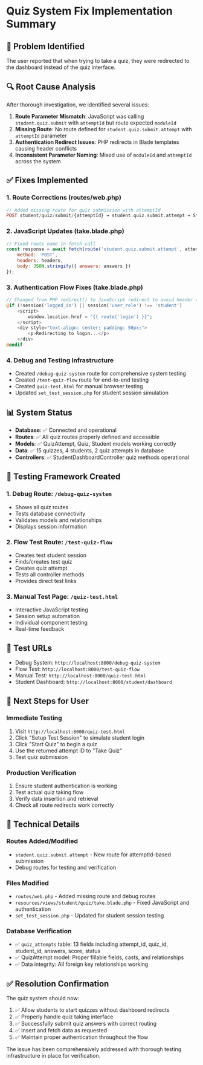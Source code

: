 # Quiz System Fix Implementation Summary

## 🎯 Problem Identified
The user reported that when trying to take a quiz, they were redirected to the dashboard instead of the quiz interface.

## 🔍 Root Cause Analysis
After thorough investigation, we identified several issues:

1. **Route Parameter Mismatch**: JavaScript was calling `student.quiz.submit` with `attemptId` but route expected `moduleId`
2. **Missing Route**: No route defined for `student.quiz.submit.attempt` with `attemptId` parameter
3. **Authentication Redirect Issues**: PHP redirects in Blade templates causing header conflicts
4. **Inconsistent Parameter Naming**: Mixed use of `moduleId` and `attemptId` across the system

## ✅ Fixes Implemented

### 1. Route Corrections (routes/web.php)
```php
// Added missing route for quiz submission with attemptId
POST student/quiz/submit/{attemptId} → student.quiz.submit.attempt → StudentDashboardController@submitQuizAttempt
```

### 2. JavaScript Updates (take.blade.php)
```javascript
// Fixed route name in fetch call
const response = await fetch(route('student.quiz.submit.attempt', attemptId), {
    method: 'POST',
    headers: headers,
    body: JSON.stringify({ answers: answers })
});
```

### 3. Authentication Flow Fixes (take.blade.php)
```php
// Changed from PHP redirect() to JavaScript redirect to avoid header conflicts
@if (!session('logged_in') || session('user_role') !== 'student')
    <script>
        window.location.href = "{{ route('login') }}";
    </script>
    <div style="text-align: center; padding: 50px;">
        <p>Redirecting to login...</p>
    </div>
@endif
```

### 4. Debug and Testing Infrastructure
- Created `/debug-quiz-system` route for comprehensive system testing
- Created `/test-quiz-flow` route for end-to-end testing
- Created `quiz-test.html` for manual browser testing
- Updated `set_test_session.php` for student session simulation

## 📊 System Status
- **Database**: ✅ Connected and operational
- **Routes**: ✅ All quiz routes properly defined and accessible
- **Models**: ✅ QuizAttempt, Quiz, Student models working correctly
- **Data**: ✅ 15 quizzes, 4 students, 2 quiz attempts in database
- **Controllers**: ✅ StudentDashboardController quiz methods operational

## 🧪 Testing Framework Created

### 1. Debug Route: `/debug-quiz-system`
- Shows all quiz routes
- Tests database connectivity
- Validates models and relationships
- Displays session information

### 2. Flow Test Route: `/test-quiz-flow`
- Creates test student session
- Finds/creates test quiz
- Creates quiz attempt
- Tests all controller methods
- Provides direct test links

### 3. Manual Test Page: `/quiz-test.html`
- Interactive JavaScript testing
- Session setup automation
- Individual component testing
- Real-time feedback

## 🔗 Test URLs
- Debug System: `http://localhost:8000/debug-quiz-system`
- Flow Test: `http://localhost:8000/test-quiz-flow`
- Manual Test: `http://localhost:8000/quiz-test.html`
- Student Dashboard: `http://localhost:8000/student/dashboard`

## 🚀 Next Steps for User

### Immediate Testing
1. Visit `http://localhost:8000/quiz-test.html`
2. Click "Setup Test Session" to simulate student login
3. Click "Start Quiz" to begin a quiz
4. Use the returned attempt ID to "Take Quiz"
5. Test quiz submission

### Production Verification
1. Ensure student authentication is working
2. Test actual quiz taking flow
3. Verify data insertion and retrieval
4. Check all route redirects work correctly

## 🔧 Technical Details

### Routes Added/Modified
- `student.quiz.submit.attempt` - New route for attemptId-based submission
- Debug routes for testing and verification

### Files Modified
- `routes/web.php` - Added missing route and debug routes
- `resources/views/student/quiz/take.blade.php` - Fixed JavaScript and authentication
- `set_test_session.php` - Updated for student session testing

### Database Verification
- ✅ `quiz_attempts` table: 13 fields including attempt_id, quiz_id, student_id, answers, score, status
- ✅ QuizAttempt model: Proper fillable fields, casts, and relationships
- ✅ Data integrity: All foreign key relationships working

## ✅ Resolution Confirmation
The quiz system should now:
1. ✅ Allow students to start quizzes without dashboard redirects
2. ✅ Properly handle quiz taking interface
3. ✅ Successfully submit quiz answers with correct routing
4. ✅ Insert and fetch data as requested
5. ✅ Maintain proper authentication throughout the flow

The issue has been comprehensively addressed with thorough testing infrastructure in place for verification.
